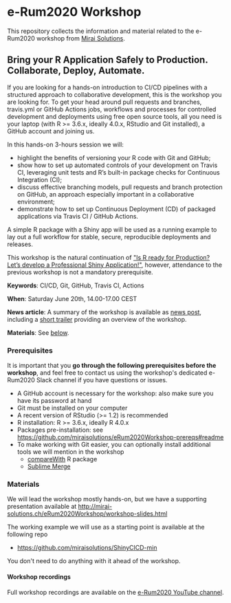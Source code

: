 # e-Rum2020 Workshop

This repository collects the information and material related to the e-Rum2020 workshop from [Mirai Solutions](https://mirai-solutions.ch).

## Bring your R Application Safely to Production. Collaborate, Deploy, Automate.

If you are looking for a hands-on introduction to CI/CD pipelines with a structured approach to collaborative development, this is the workshop you are looking for. To get your head around pull requests and branches, travis.yml or GitHub Actions jobs, workflows and processes for controlled development and deployments using free open source tools, all you need is your laptop (with R >= 3.6.x, ideally 4.0.x, RStudio and Git installed), a GitHub account and joining us.

In this hands-on 3-hours session we will:

- highlight the benefits of versioning your R code with Git and GitHub;
- show how to set up automated controls of your development on Travis CI, leveraging unit tests and R’s built-in package checks for Continuous Integration (CI);
- discuss effective branching models, pull requests and branch protection on GitHub, an approach especially important in a collaborative environment;
- demonstrate how to set up Continuous Deployment (CD) of packaged applications via Travis CI / GitHub Actions.

A simple R package with a Shiny app will be used as a running example to lay out a full workflow for stable, secure, reproducible deployments and releases.

This workshop is the natural continuation of ["Is R ready for Production? Let’s develop a Professional Shiny Application!"](https://github.com/Milano-R/erum2020program#is-r-ready-for-production-lets-develop-a-professional-shiny-application), however, attendance to the previous workshop is not a mandatory prerequisite.

**Keywords**: CI/CD, Git, GitHub, Travis CI, Actions

**When**: Saturday June 20th, 14.00-17.00 CEST

**News article**: A summary of the workshop is available as [news post](https://mirai-solutions.ch/news/2020/08/25/erum2020-workshop), including a [short trailer](https://mirai-solutions.ch/assets/videos/mirai-erum2020-workshop-trailer.mp4) providing an overview of the workshop.

**Materials**: See [below](#materials).

### Prerequisites

It is important that you **go through the following prerequisites before the workshop**, and feel free to contact us using the workshop's dedicated e-Rum2020 Slack channel if you have questions or issues.

- A GitHub account is necessary for the workshop: also make sure you have its password at hand
- Git must be installed on your computer
- A recent version of RStudio (>= 1.2) is recommended
- R installation: R >= 3.6.x, ideally R 4.0.x
- Packages pre-installation: see https://github.com/miraisolutions/eRum2020Workshop-prereqs#readme
- To make working with Git easier, you can optionally install additional tools we will mention in the workshop
    - [compareWith](https://github.com/miraisolutions/compareWith#readme) R package
    - [Sublime Merge](https://www.sublimemerge.com)
    
    
### Materials

We will lead the workshop mostly hands-on, but we have a supporting presentation available at http://mirai-solutions.ch/eRum2020Workshop/workshop-slides.html

The working example we will use as a starting point is available at the following repo

- https://github.com/miraisolutions/ShinyCICD-min

You don't need to do anything with it ahead of the workshop.

#### Workshop recordings

Full workshop recordings are available on the [e-Rum2020 YouTube channel](https://youtu.be/dPc10Ka-L94).
